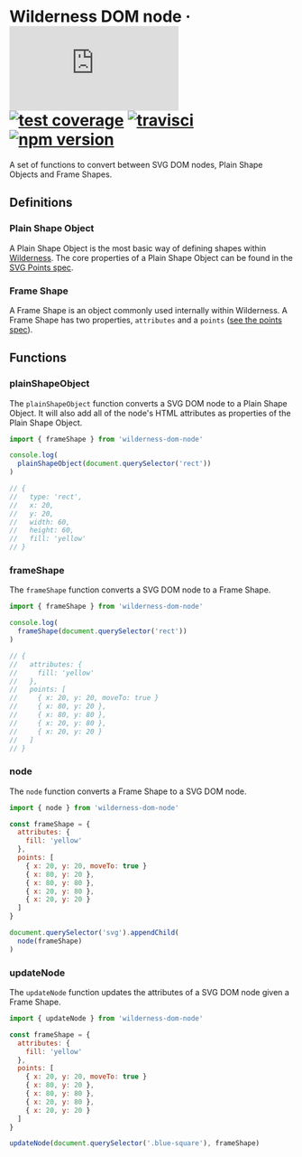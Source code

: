 # Wilderness DOM node &middot; [![gzip size](http://img.badgesize.io/https://unpkg.com/wilderness-dom-node/dist/wilderness-dom-node.production.js?compression=gzip&label=gzip%20size&style=flat)](https://unpkg.com/wilderness-dom-node/dist/wilderness-dom-node.production.js) [![test coverage](https://img.shields.io/coveralls/colinmeinke/wilderness-dom-node/master.svg?style=flat)](https://coveralls.io/github/colinmeinke/wilderness-dom-node) [![travisci](https://img.shields.io/travis/colinmeinke/wilderness-dom-node.svg?style=flat)](https://travis-ci.org/colinmeinke/wilderness-dom-node) [![npm version](https://img.shields.io/npm/v/wilderness-dom-node.svg?style=flat)](https://www.npmjs.com/package/wilderness-dom-node)

A set of functions to convert between SVG DOM nodes,
Plain Shape Objects and Frame Shapes.

## Definitions

### Plain Shape Object

A Plain Shape Object is the most basic way of defining shapes within
[Wilderness](https://github.com/colinmeinke/wilderness).
The core properties of a Plain Shape Object can be found in the
[SVG Points spec](https://github.com/colinmeinke/svg-points#readme).

### Frame Shape

A Frame Shape is an object commonly used internally within Wilderness.
A Frame Shape has two properties, `attributes` and a `points`
([see the points spec](https://github.com/colinmeinke/points)).

## Functions

### plainShapeObject

The `plainShapeObject` function converts a SVG DOM node to a Plain
Shape Object. It will also add all of the node's HTML attributes as
properties of the Plain Shape Object.

```js
import { frameShape } from 'wilderness-dom-node'

console.log(
  plainShapeObject(document.querySelector('rect'))
)

// {
//   type: 'rect',
//   x: 20,
//   y: 20,
//   width: 60,
//   height: 60,
//   fill: 'yellow'
// }
```

### frameShape

The `frameShape` function converts a SVG DOM node to a Frame Shape.

```js
import { frameShape } from 'wilderness-dom-node'

console.log(
  frameShape(document.querySelector('rect'))
)

// {
//   attributes: {
//     fill: 'yellow'
//   },
//   points: [
//     { x: 20, y: 20, moveTo: true }
//     { x: 80, y: 20 },
//     { x: 80, y: 80 },
//     { x: 20, y: 80 },
//     { x: 20, y: 20 }
//   ]
// }
```

### node

The `node` function converts a Frame Shape to a SVG DOM node.

```js
import { node } from 'wilderness-dom-node'

const frameShape = {
  attributes: {
    fill: 'yellow'
  },
  points: [
    { x: 20, y: 20, moveTo: true }
    { x: 80, y: 20 },
    { x: 80, y: 80 },
    { x: 20, y: 80 },
    { x: 20, y: 20 }
  ]
}

document.querySelector('svg').appendChild(
  node(frameShape)
)
```

### updateNode

The `updateNode` function updates the attributes of a SVG DOM node given
a Frame Shape.

```js
import { updateNode } from 'wilderness-dom-node'

const frameShape = {
  attributes: {
    fill: 'yellow'
  },
  points: [
    { x: 20, y: 20, moveTo: true }
    { x: 80, y: 20 },
    { x: 80, y: 80 },
    { x: 20, y: 80 },
    { x: 20, y: 20 }
  ]
}

updateNode(document.querySelector('.blue-square'), frameShape)
```
